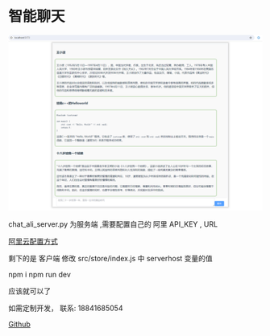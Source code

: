 # 智能聊天


![Example Image](example1.png)

chat_ali_server.py 为服务端  ,需要配置自己的 阿里 API_KEY , URL

[阿里云配置方式](https://help.aliyun.com/zh/dashscope/developer-reference/use-qwen-by-api?spm=5176.21213303.J_qCOwPWspKEuWcmp8qiZNQ.47.22d92f3d1kS6rM&scm=20140722.S_help@@%E6%96%87%E6%A1%A3@@2399481._.ID_help@@%E6%96%87%E6%A1%A3@@2399481-RL_%E5%8D%83%E9%97%AE-LOC_llm-OR_ser-V_3-RE_new2@@cardOld-P0_1)



剩下的是 客户端 修改 src/store/index.js 中 serverhost 变量的值

npm i 
npm run dev


应该就可以了

如需定制开发， 联系: 18841685054

[Github](https://github.com/NorseLZJ/vue_aliyun_ai_chat)